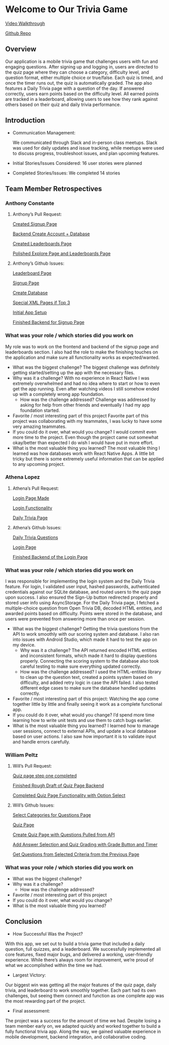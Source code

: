 # Welcome to Our Trivia Game

[Video Walkthrough]() 

[Github Repo](https://github.com/aconst26/cst438G7Project.git)

## Overview
Our application is a mobile trivia game that challenges users with fun and engaging questions. After signing up and logging in, users are directed to the quiz page where they can choose a category, difficulty level, and question format, either multiple choice or true/false. Each quiz is timed, and once the timer runs out, the quiz is automatically graded. The app also features a Daily Trivia page with a question of the day. If answered correctly, users earn points based on the difficulty level. All earned points are tracked in a leaderboard, allowing users to see how they rank against others based on their quiz and daily trivia performance.

## Introduction
* Communication Management:

   We communicated through Slack and in-person class meetups. Slack was used for daily updates and issue tracking, while meetups were used to discuss progress, troubleshoot issues, and plan upcoming features.
* Initial Stories/Issues Considered:
16 user stories were planned 
* Completed Stories/Issues:
We completed 14 stories

## Team Member Retrospectives
### Anthony Constante
1) Anthony’s Pull Request:

   [Created Signup Page](https://github.com/aconst26/cst438G7Project/pull/12) 

   [Backend Create Account + Database](https://github.com/aconst26/cst438G7Project/pull/21)

   [Created Leaderboards Page](https://github.com/aconst26/cst438G7Project/pull/24)

   [Polished Explore Page and Leaderboards Page](https://github.com/aconst26/cst438G7Project/pull/28) 

2) Anthony’s Github Issues:

   [Leaderboard Page](https://github.com/aconst26/cst438G7Project/issues/2) 

   [Signup Page](https://github.com/aconst26/cst438G7Project/issues/6)

   [Create Database](https://github.com/aconst26/cst438G7Project/issues/9)

   [Special XML Pages if Top 3](https://github.com/aconst26/cst438G7Project/issues/10) 

   [Initial App Setup](https://github.com/aconst26/cst438G7Project/issues/11)

   [Finished Backend for Signup Page](https://github.com/aconst26/cst438G7Project/issues/13)

### What was your role / which stories did you work on
My role was to work on the frontend and backend of the signup page and leaderboards section. I also had the role to make the finishing touches on the application and make sure all functionality works as expected/wanted.
+ What was the biggest challenge?
  The biggest challenge was definitely getting started/setting up the app with the necessary files.
+ Why was it a challenge?
  With no experience in React Native I was extremely overwhelmed and had no idea where to start or how to even get the app running. Even after watching videos I still somehow ended up with a completely wrong app foundation.
   + How was the challenge addressed?
     Challenge was addressed by asking for help from other friends and eventually I had my app foundation started.
+ Favorite / most interesting part of this project
  Favorite part of this project was collaborating with my teammates, I was lucky to have some very amazing teammates.
+ If you could do it over, what would you change?
  I would commit even more time to the project. Even though the project came out somewhat okay/better than expected I do wish I would have put in more effort.
+ What is the most valuable thing you learned?
  The most valuable thing I learned was how databases work with React Native Apps. A little bit tricky but there is some extremely useful information that can be applied to any upcoming project.

### Athena Lopez
1) Athena’s Pull Request:

   [Login Page Made](https://github.com/aconst26/cst438G7Project/pull/19)

   [Login Functionality](https://github.com/aconst26/cst438G7Project/pull/22)

   [Daily Trivia Page](https://github.com/aconst26/cst438G7Project/pull/27) 

2) Athena’s Github Issues:

   [Daily Trivia Questions](https://github.com/aconst26/cst438G7Project/issues/1)

   [Login Page](https://github.com/aconst26/cst438G7Project/issues/5)

   [Finished Backend of the Login Page](https://github.com/aconst26/cst438G7Project/issues/20)

### What was your role / which stories did you work on
I was responsible for implementing the login system and the Daily Trivia feature. For login, I validated user input, hashed passwords, authenticated credentials against our SQLite database, and routed users to the quiz page upon success. I also ensured the Sign-Up button redirected properly and stored user info using AsyncStorage. For the Daily Trivia page, I fetched a multiple-choice question from Open Trivia DB, decoded HTML entities, and awarded points based on difficulty. Points were stored in the database, and users were prevented from answering more than once per session.
+ What was the biggest challenge?   Getting the trivia questions from the API to work smoothly with our scoring system and database. I also ran into issues with Android Studio, which made it hard to test the app on my device.
   + Why was it a challenge?
   The API returned encoded HTML entities and inconsistent formats, which made it hard to display questions properly. Connecting the scoring system to the database also took careful testing to make sure everything updated correctly.
   + How was the challenge addressed?
   I used the HTML-entities library to clean up the question text, created a points system based on difficulty, and added retry logic in case the API failed. I also tested different edge cases to make sure the database handled updates correctly. 
+ Favorite / most interesting part of this project:
   Watching the app come together little by little and finally seeing it work as a complete functional app.
+ If you could do it over, what would you change?
   I’d spend more time learning how to write unit tests and use them to catch bugs earlier.
+ What is the most valuable thing you learned?
   I learned how to manage user sessions, connect to external APIs, and update a local database based on user actions. I also saw how important it is to validate input and handle errors carefully.

### William Peltz 
1) Will’s Pull Request:

   [Quiz page step one completed](https://github.com/aconst26/cst438G7Project/pull/17) 

   [Finished Rough Draft of Quiz Page Backend](https://github.com/aconst26/cst438G7Project/pull/23)

   [Completed Quiz Page Functionality with Option Select](https://github.com/aconst26/cst438G7Project/pull/29) 

2) Will’s Github Issues:
   
   [Select Categories for Questions Page](https://github.com/aconst26/cst438G7Project/issues/3)
 
   [Quiz Page](https://github.com/aconst26/cst438G7Project/issues/4)

   [Create Quiz Page with Questions Pulled from API](https://github.com/aconst26/cst438G7Project/issues/14)

   [Add Answer Selection and Quiz Grading with Grade Button and Timer](https://github.com/aconst26/cst438G7Project/issues/15)

   [Get Questions from Selected Criteria from the Previous Page](https://github.com/aconst26/cst438G7Project/issues/16)

### What was your role / which stories did you work on

+ What was the biggest challenge?
+ Why was it a challenge?
   + How was the challenge addressed?
+ Favorite / most interesting part of this project
+ If you could do it over, what would you change?
+ What is the most valuable thing you learned?


## Conclusion
+ How Successful Was the Project?

With this app, we set out to build a trivia game that included a daily question, full quizzes, and a leaderboard. We successfully implemented all core features, fixed major bugs, and delivered a working, user-friendly experience. While there’s always room for improvement, we’re proud of what we accomplished within the time we had.
+ Largest Victory:

Our biggest win was getting all the major features of the quiz page, daily trivia, and leaderboard to work smoothly together. Each part had its own challenges, but seeing them connect and function as one complete app was the most rewarding part of the project. 
+ Final assessment:

The project was a success for the amount of time we had. Despite losing a team member early on, we adapted quickly and worked together to build a fully functional trivia app. Along the way, we gained valuable experience in mobile development, backend integration, and collaborative coding.
